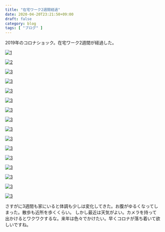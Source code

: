 ```yaml
---
title: "在宅ワーク2週間経過"
date: 2020-04-20T23:21:50+09:00
draft: false
category: blog
tags: [ "ブログ" ]
---
```

2019年のコロナショック。在宅ワーク2週間が経過した。  

<!--more-->
[![1](../../img/2020-04-21/1-1.jpg)](../../img/2020-04-21/1-1.jpg)  
  
[![2](../../img/2020-04-21/1-2.jpg)](../../img/2020-04-21/1-2.jpg)  
  
[![3](../../img/2020-04-21/1-3.jpg)](../../img/2020-04-21/1-3.jpg)  
  
[![3](../../img/2020-04-21/1-4.jpg)](../../img/2020-04-21/1-4.jpg)  
  
[![3](../../img/2020-04-21/1-5.jpg)](../../img/2020-04-21/1-5.jpg)  
  
[![3](../../img/2020-04-21/1-6.jpg)](../../img/2020-04-21/1-6.jpg)  
  
[![3](../../img/2020-04-21/1-7.jpg)](../../img/2020-04-21/1-7.jpg)  
  
[![3](../../img/2020-04-21/1-8.jpg)](../../img/2020-04-21/1-8.jpg)  
  
[![3](../../img/2020-04-21/1-9.jpg)](../../img/2020-04-21/1-9.jpg)  
  
[![3](../../img/2020-04-21/1-10.jpg)](../../img/2020-04-21/1-10.jpg)  
  
[![3](../../img/2020-04-21/1-11.jpg)](../../img/2020-04-21/1-11.jpg)  
  
[![3](../../img/2020-04-21/1-12.jpg)](../../img/2020-04-21/1-12.jpg)  
  
[![3](../../img/2020-04-21/1-13.jpg)](../../img/2020-04-21/1-13.jpg)  
  
[![3](../../img/2020-04-21/1-14.jpg)](../../img/2020-04-21/1-14.jpg)  
  
[![3](../../img/2020-04-21/1-15.jpg)](../../img/2020-04-21/1-15.jpg)  
  
[![3](../../img/2020-04-21/1-16.jpg)](../../img/2020-04-21/1-16.jpg)  
  
さすがに3週間も家にいると体調も少しは変化してきた。お腹がゆるくなってしまった。散歩も近所を歩くくらい。
しかし最近は天気がよい。カメラを持って出かけるとワクワクするな。来年は色々でかけたい。早くコロナが落ち着いて欲しいですね。  